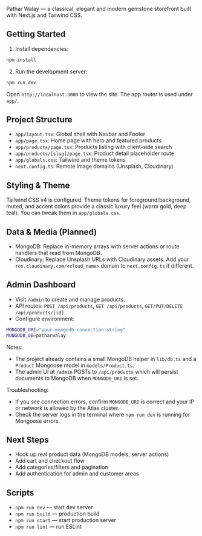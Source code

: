 Pathar Walay — a classical, elegant and modern gemstone storefront built with Next.js and Tailwind CSS.

## Getting Started

1. Install dependencies:

```bash
npm install
```

2. Run the development server:

```bash
npm run dev
```

Open `http://localhost:3000` to view the site. The app router is used under `app/`.

## Project Structure

- `app/layout.tsx`: Global shell with Navbar and Footer
- `app/page.tsx`: Home page with hero and featured products
- `app/products/page.tsx`: Products listing with client-side search
- `app/products/[slug]/page.tsx`: Product detail placeholder route
- `app/globals.css`: Tailwind and theme tokens
- `next.config.ts`: Remote image domains (Unsplash, Cloudinary)

## Styling & Theme

Tailwind CSS v4 is configured. Theme tokens for foreground/background, muted, and accent colors provide a classic luxury feel (warm gold, deep teal). You can tweak them in `app/globals.css`.

## Data & Media (Planned)

- MongoDB: Replace in-memory arrays with server actions or route handlers that read from MongoDB.
- Cloudinary: Replace Unsplash URLs with Cloudinary assets. Add your `res.cloudinary.com/<cloud_name>` domain to `next.config.ts` if different.

## Admin Dashboard

- Visit `/admin` to create and manage products.
- API routes: `POST /api/products`, `GET /api/products`, `GET/PUT/DELETE /api/products/[id]`.
- Configure environment:

```bash
MONGODB_URI="your-mongodb-connection-string"
MONGODB_DB=patharwalay
```

Notes:
- The project already contains a small MongoDB helper in `lib/db.ts` and a `Product` Mongoose model in `models/Product.ts`.
- The admin UI at `/admin` POSTs to `/api/products` which will persist documents to MongoDB when `MONGODB_URI` is set.

Troubleshooting:
- If you see connection errors, confirm `MONGODB_URI` is correct and your IP or network is allowed by the Atlas cluster.
- Check the server logs in the terminal where `npm run dev` is running for Mongoose errors.

## Next Steps

- Hook up real product data (MongoDB models, server actions)
- Add cart and checkout flow
- Add categories/filters and pagination
- Add authentication for admin and customer areas

## Scripts

- `npm run dev` — start dev server
- `npm run build` — production build
- `npm run start` — start production server
- `npm run lint` — run ESLint
